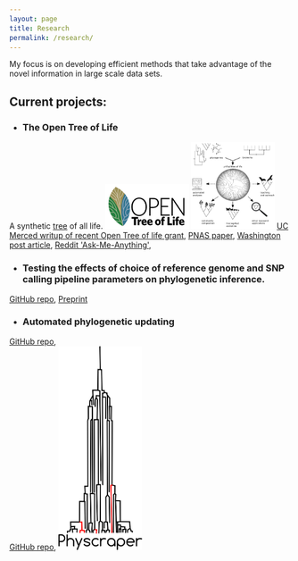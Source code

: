```yaml
---
layout: page
title: Research
permalink: /research/
---
```


My focus is on developing efficient methods that take advantage 
of the novel information in large scale data sets.

## Current projects:

* ### The Open Tree of Life
A synthetic
<a href="https://tree.opentreeoflife.org"> tree</a>
 of all life.
<img src="/assets/OpenTree-final.png" alt="Drawing" style="width: 150px;"/>
<img src="/assets/bioessayfig.png" alt="Drawing" style="width: 150px;"/>
<a href="https://news.ucmerced.edu/news/2018/nsf-grant-helps-professor-connect-evolutionary-dots-along-open-tree-life">UC Merced writup of recent Open Tree of life grant</a>,
<a href="http://www.pnas.org/content/112/41/12764.abstract">PNAS paper</a>, 
<a href="https://www.washingtonpost.com/news/speaking-of-science/wp/2015/09/21/this-new-complete-tree-of-life-shows-how-2-3-million-species-are-related/">Washington post article</a>, 
<a href="https://www.reddit.com/r/askscience/comments/3lxde9/askscience_ama_series_we_are_dr_karen_cranston">Reddit 'Ask-Me-Anything'</a>,

* ### Testing the effects of choice of reference genome and SNP calling pipeline parameters on phylogenetic inference.
<a href="https://github.com/snacktavish/TreeToReads">GitHub repo</a>,
<a href="http://biorxiv.org/content/biorxiv/early/2016/01/22/037655.full.pdf">Preprint</a>

* ### Automated phylogenetic updating
<a href="https://github.com/snacktavish/Phycorder">GitHub repo</a>,  
<a href="https://github.com/snacktavish/Physcraper">GitHub repo</a>,
<img src="/assets/physcraper.png" alt="Drawing" style="width: 150px;"/>


